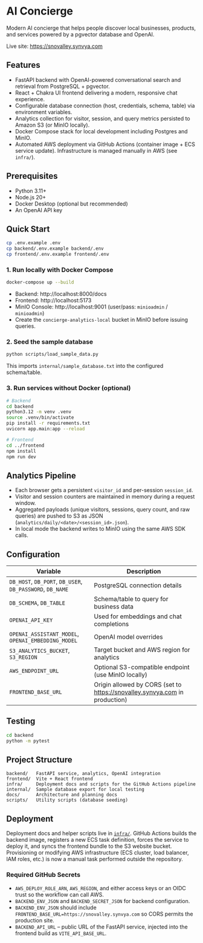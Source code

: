 # AI Concierge

Modern AI concierge that helps people discover local businesses, products, and services powered by a pgvector database and OpenAI.

Live site: https://snovalley.synvya.com

## Features
- FastAPI backend with OpenAI-powered conversational search and retrieval from PostgreSQL + pgvector.
- React + Chakra UI frontend delivering a modern, responsive chat experience.
- Configurable database connection (host, credentials, schema, table) via environment variables.
- Analytics collection for visitor, session, and query metrics persisted to Amazon S3 (or MinIO locally).
- Docker Compose stack for local development including Postgres and MinIO.
- Automated AWS deployment via GitHub Actions (container image + ECS service update). Infrastructure is managed manually in AWS (see `infra/`).

## Prerequisites
- Python 3.11+
- Node.js 20+
- Docker Desktop (optional but recommended)
- An OpenAI API key

## Quick Start

```bash
cp .env.example .env
cp backend/.env.example backend/.env
cp frontend/.env.example frontend/.env
```

### 1. Run locally with Docker Compose
```bash
docker-compose up --build
```
- Backend: http://localhost:8000/docs
- Frontend: http://localhost:5173
- MinIO Console: http://localhost:9001 (user/pass: `minioadmin` / `minioadmin`)
- Create the `concierge-analytics-local` bucket in MinIO before issuing queries.

### 2. Seed the sample database
```bash
python scripts/load_sample_data.py
```
This imports `internal/sample_database.txt` into the configured schema/table.

### 3. Run services without Docker (optional)
```bash
# Backend
cd backend
python3.12 -m venv .venv
source .venv/bin/activate
pip install -r requirements.txt
uvicorn app.main:app --reload

# Frontend
cd ../frontend
npm install
npm run dev
```

## Analytics Pipeline
- Each browser gets a persistent `visitor_id` and per-session `session_id`.
- Visitor and session counters are maintained in memory during a request window.
- Aggregated payloads (unique visitors, sessions, query count, and raw queries) are pushed to S3 as JSON (`analytics/daily/<date>/<session_id>.json`).
- In local mode the backend writes to MinIO using the same AWS SDK calls.

## Configuration
| Variable | Description |
| --- | --- |
| `DB_HOST`, `DB_PORT`, `DB_USER`, `DB_PASSWORD`, `DB_NAME` | PostgreSQL connection details |
| `DB_SCHEMA`, `DB_TABLE` | Schema/table to query for business data |
| `OPENAI_API_KEY` | Used for embeddings and chat completions |
| `OPENAI_ASSISTANT_MODEL`, `OPENAI_EMBEDDING_MODEL` | OpenAI model overrides |
| `S3_ANALYTICS_BUCKET`, `S3_REGION` | Target bucket and AWS region for analytics |
| `AWS_ENDPOINT_URL` | Optional S3-compatible endpoint (use MinIO locally) |
| `FRONTEND_BASE_URL` | Origin allowed by CORS (set to https://snovalley.synvya.com in production) |

## Testing
```bash
cd backend
python -m pytest
```

## Project Structure
```
backend/   FastAPI service, analytics, OpenAI integration
frontend/  Vite + React frontend
infra/     Deployment docs and scripts for the GitHub Actions pipeline
internal/  Sample database export for local testing
docs/      Architecture and planning docs
scripts/   Utility scripts (database seeding)
```

## Deployment
Deployment docs and helper scripts live in [`infra/`](infra/README.md).
GitHub Actions builds the backend image, registers a new ECS task definition, forces the service to deploy it, and syncs the frontend bundle to the S3 website bucket. Provisioning or modifying AWS infrastructure (ECS cluster, load balancer, IAM roles, etc.) is now a manual task performed outside the repository.

### Required GitHub Secrets

- `AWS_DEPLOY_ROLE_ARN`, `AWS_REGION`, and either access keys or an OIDC trust so the workflow can call AWS.
- `BACKEND_ENV_JSON` and `BACKEND_SECRET_JSON` for backend configuration.
- `BACKEND_ENV_JSON` should include `FRONTEND_BASE_URL=https://snovalley.synvya.com` so CORS permits the production site.
- `BACKEND_API_URL` – public URL of the FastAPI service, injected into the frontend build as `VITE_API_BASE_URL`.
